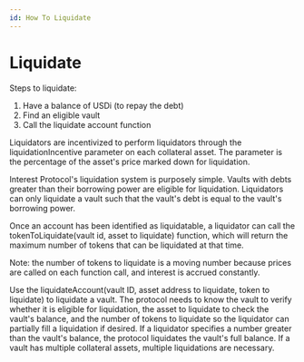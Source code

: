 ```yaml
---
id: How To Liquidate
---
```


# Liquidate

Steps to liquidate:
1. Have a balance of USDi (to repay the debt)
2. Find an eligible vault 
3. Call the liquidate account function

Liquidators are incentivized to perform liquidators through the liquidationIncentive parameter on each collateral asset. The parameter is the percentage of the asset's price marked down for liquidation.

Interest Protocol's liquidation system is purposely simple. Vaults with debts greater than their borrowing power are eligible for liquidation. Liquidators can only liquidate a vault such that the vault's debt is equal to the vault's borrowing power. 

Once an account has been identified as liquidatable, a liquidator can call the tokenToLiquidate(vault id, asset to liquidate) function, which will return the maximum number of tokens that can be liquidated at that time. 

Note: the number of tokens to liquidate is a moving number because prices are called on each function call, and interest is accrued constantly. 

Use the liquidateAccount(vault ID, asset address to liquidate, token to liquidate) to liquidate a vault. The protocol needs to know the vault to verify whether it is eligible for liquidation, the asset to liquidate to check the vault's balance, and the number of tokens to liquidate so the liquidator can partially fill a liquidation if desired. If a liquidator specifies a number greater than the vault's balance, the protocol liquidates the vault's full balance. If a vault has multiple collateral assets, multiple liquidations are necessary. 
